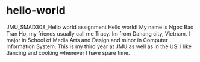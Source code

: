 # hello-world
JMU_SMAD308_Hello world assignment
Hello world! My name is Ngoc Bao Tran Ho, my friends usually call me Tracy. Im from Danang city, Vietnam. I major in School of Media Arts and Design and minor in Computer Information System. This is my third year at JMU as well as in the US. I like dancing and cooking whenever I have spare time. 
